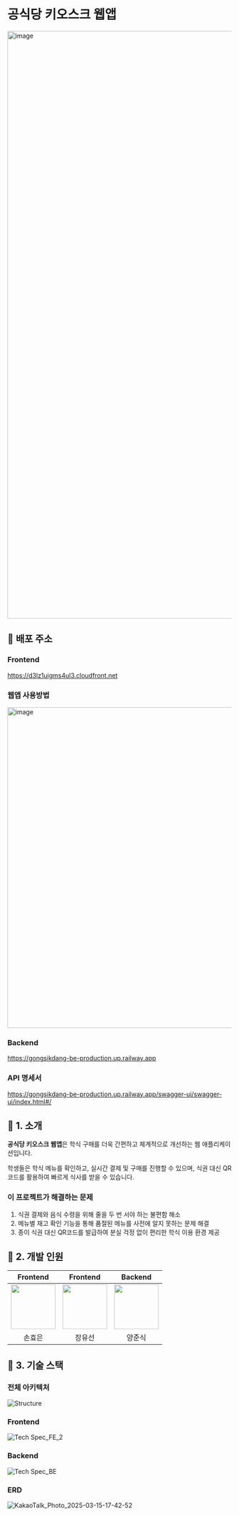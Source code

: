 # 공식당 키오스크 웹앱
<img width="1319" alt="image" src="https://github.com/user-attachments/assets/c23d5594-2720-4bfc-9d20-5e4b59e3d947" />

## 🚢 배포 주소
### Frontend
https://d3lz1uigms4ul3.cloudfront.net

### 웹앱 사용방법
<img width="720" alt="image" src="https://github.com/user-attachments/assets/f0751f6e-929e-4bb9-b3d9-48d6ca37a7bd" />


### Backend
https://gongsikdang-be-production.up.railway.app

### API 명세서
https://gongsikdang-be-production.up.railway.app/swagger-ui/swagger-ui/index.html#/

## 📄 1. 소개

**공식당 키오스크 웹앱**은 학식 구매를 더욱 간편하고 체계적으로 개선하는 웹 애플리케이션입니다.

학생들은 학식 메뉴를 확인하고, 실시간 결제 및 구매를 진행할 수 있으며, 식권 대신 QR코드를 활용하여 빠르게 식사를 받을 수 있습니다.

### 이 프로젝트가 해결하는 문제
1.	식권 결제와 음식 수령을 위해 줄을 두 번 서야 하는 불편함 해소
2.	메뉴별 재고 확인 기능을 통해 품절된 메뉴를 사전에 알지 못하는 문제 해결
3.	종이 식권 대신 QR코드를 발급하여 분실 걱정 없이 편리한 학식 이용 환경 제공

## 👥 2. 개발 인원
| Frontend | Frontend | Backend|
|:--------:|:-------:|:-------:|
|[<img src="https://github.com/hyoeun46.png" width="100px">](https://github.com/hyoeun46)|[<img src="https://github.com/usunn.png" width="100px">](https://github.com/usunn46)|[<img src="https://github.com/yangjunsik.png" width="100px">](https://github.com/yangjunsik)|
|손효은|장유선|양준식|

## 📌 3. 기술 스택

### 전체 아키텍처
![Structure](https://github.com/user-attachments/assets/6bb50884-c646-47ef-9bc5-28b5cdfc3676)


### Frontend
![Tech Spec_FE_2](https://github.com/user-attachments/assets/6d09b037-6b6c-4861-b92a-be0cebba93e0)

### Backend
![Tech Spec_BE](https://github.com/user-attachments/assets/ce8b224b-6ae4-4385-b96f-f5c59d60c89b)

### ERD
![KakaoTalk_Photo_2025-03-15-17-42-52](https://github.com/user-attachments/assets/a6a1f698-f2e9-4243-aa07-ca6e8930b631)

